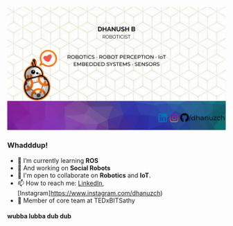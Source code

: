 

<div align="center">

![GIF](https://raw.githubusercontent.com/dhanuzch/dhanuzch/master/Dhanush%20github%20gif.gif)

</div>

### Whadddup!

- 🔭 I’m currently learning **ROS**
- 🌱 And working on **Social Robots**
- 💬 I'm open to collaborate on **Robotics** and **IoT**.
- 📫 How to reach me: [LinkedIn](https://www.linkedin.com/in/dhanushbakthavatchalam-12b299a7/), [Instagram]https://www.instagram.com/dhanuzch)
- 🎯 Member of core team at TEDxBITSathy

#### wubba lubba dub dub


